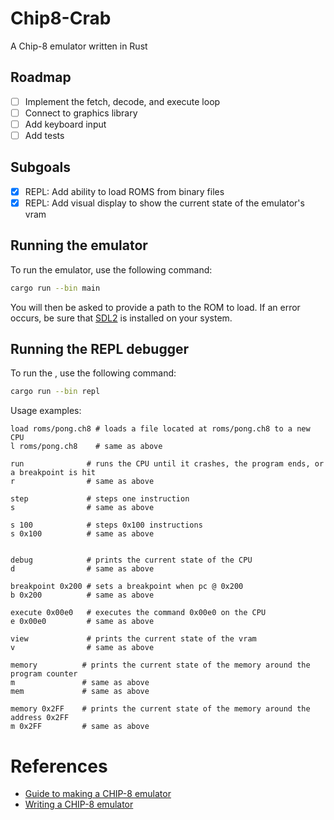 # Chip8-Crab

A Chip-8 emulator written in Rust


## Roadmap

- [ ] Implement the fetch, decode, and execute loop 
- [ ] Connect to graphics library 
- [ ] Add keyboard input
- [ ] Add tests

## Subgoals

- [x] REPL: Add ability to load ROMS from binary files
- [x] REPL: Add visual display to show the current state of the emulator's vram

## Running the emulator

To run the emulator, use the following command:

```bash
cargo run --bin main
```

You will then be asked to provide a path to the ROM to load.
If an error occurs, be sure that [SDL2](https://github.com/Rust-SDL2/rust-sdl2?tab=readme-ov-file#requirements) is installed on your system.


## Running the REPL debugger
 
To run the , use the following command:

```bash
cargo run --bin repl
```

Usage examples:

```
load roms/pong.ch8 # loads a file located at roms/pong.ch8 to a new CPU
l roms/pong.ch8    # same as above

run              # runs the CPU until it crashes, the program ends, or a breakpoint is hit
r                # same as above

step             # steps one instruction
s                # same as above

s 100            # steps 0x100 instructions
s 0x100          # same as above 


debug            # prints the current state of the CPU
d                # same as above

breakpoint 0x200 # sets a breakpoint when pc @ 0x200
b 0x200          # same as above

execute 0x00e0   # executes the command 0x00e0 on the CPU 
e 0x00e0         # same as above

view             # prints the current state of the vram
v                # same as above

memory          # prints the current state of the memory around the program counter
m               # same as above
mem             # same as above

memory 0x2FF    # prints the current state of the memory around the address 0x2FF
m 0x2FF         # same as above

```

# References

- [Guide to making a CHIP-8 emulator](https://tobiasvl.github.io/blog/write-a-chip-8-emulator/#display)
- [Writing a CHIP-8 emulator](https://austinmorlan.com/posts/chip8_emulator/)
